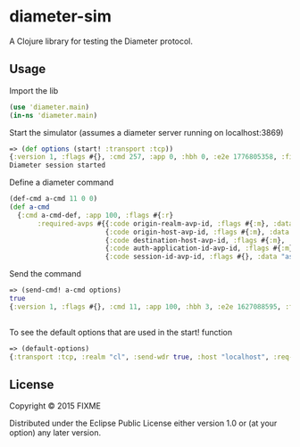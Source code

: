 # diameter-sim

A Clojure library for testing the Diameter protocol.

## Usage

Import the lib
```clojure
(use 'diameter.main)
(in-ns 'diameter.main)
```

Start the simulator (assumes a diameter server running on localhost:3869)
```clojure
=> (def options (start! :transport :tcp))
{:version 1, :flags #{}, :cmd 257, :app 0, :hbh 0, :e2e 1776805358, :fixed-avps [], :required-avps #{{:code 257, :flags #{:m}, :data 127.0.0.1} {:code 281, :flags #{}, :data Successful handshake} {:code 299, :flags #{:m}, :data 0} {:code 258, :flags #{:m}, :data 100} {:code 264, :flags #{:m}, :data dia2} {:code 267, :flags #{}, :data 4294967295} {:code 269, :flags #{}, :data MediationZone} {:code 278, :flags #{:m}, :data 1449595604} {:code 296, :flags #{:m}, :data dr} {:code 266, :flags #{:m}, :data 9008} {:code 268, :flags #{:m}, :data 2001}}}
Diameter session started
```
Define a diameter command
```clojure
(def-cmd a-cmd 11 0 0)
(def a-cmd 
  {:cmd a-cmd-def, :app 100, :flags #{:r} 
       :required-avps #{{:code origin-realm-avp-id, :flags #{:m}, :data "cl"}
                        {:code origin-host-avp-id, :flags #{:m}, :data "localhost"}
                        {:code destination-host-avp-id, :flags #{:m}, :data "dr"}
                        {:code auth-application-id-avp-id, :flags #{:m}, :data 100}
                        {:code session-id-avp-id, :flags #{}, :data "asdf"}}})
```

Send the command
```clojure
=> (send-cmd! a-cmd options)  
true
{:version 1, :flags #{}, :cmd 11, :app 100, :hbh 3, :e2e 1627088595, :fixed-avps [], :required-avps #{{:code 264, :flags #{:m}, :data dia2} {:code 296, :flags #{:m}, :data dr} {:code 268, :flags #{:m}, :data 2001}}}
                      
```
To see the default options that are used in the start! function
```clojure
=> (default-options)
{:transport :tcp, :realm "cl", :send-wdr true, :host "localhost", :req-chan #<ManyToManyChannel clojure.core.async.impl.channels.ManyToManyChannel@19672ac3>, :res-chan #<ManyToManyChannel clojure.core.async.impl.channels.ManyToManyChannel@ea3b9c2>, :cer #<base$default_options$fn__13956 diameter.base$default_options$fn__13956@51fc04aa>, :print-fn #<core$println clojure.core$println@4202dafe>, :send-wda true, :wdr #<base$default_options$fn__13958 diameter.base$default_options$fn__13958@10519242>}
```


## License

Copyright © 2015 FIXME

Distributed under the Eclipse Public License either version 1.0 or (at
your option) any later version.
